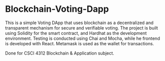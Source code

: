 # Blockchain-Voting-Dapp

This is a simple Voting DApp that uses blockchain as a decentralized and transparent mechanism for secure and verifiable voting. The project is built using Solidity for the smart contract, and Hardhat as the development environment. Testing is conducted using Chai and Mocha, while he frontend is developed with React. Metamask is used as the wallet for transactions.


Done for CSCI 4312 Blockchain & Application subject. 
